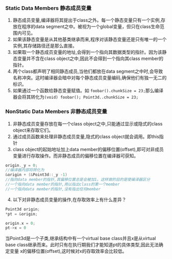 ### Static Data Members 静态成员变量
1. 静态成员变量,编译器将其提出于class之外。每一个静态变量只有一个实例,存放在程序的data segment之中。被视为一个global变量，但只在class生命范围内可见。
2. 如果该静态变量是从其他基类继承而来,程序对该静态变量还是只有唯一的一个实例,其存储路径还是那么直接。
3. 如果取一个静态成员变量的地址,会得到一个指向其数据类型的指针。因为该静态变量并不含在class object之中,因此不会得到一个指向其class member的指针。
4. 两个class都声明了相同静态成员,当他们都放在data segment之中时,会导致名称冲突。这时编译器会暗中对每个静态成员变量编码,确保他们有独一无二的标识。
5. 如果通过一个函数给静态变量赋值。如 ```foobar().chunkSize = 23;```那么编译器会将其转化为```(void) foobar(); Point3d..chunkSize = 23;```

### NonStatic Data Members 非静态成员变量
1. 非静态成员变量存放在每一个class object之中,只能通过显示或隐式的class object来存取它们。
2. 通过成员函数来处理非静态成员变量,隐式的class object就会调用。即this指针
3. class object的起始地址加上data member的偏移位置(offset),即可对非成员变量进行存取操作。而非静态成员的偏移位置在编译器可获知。
```cpp
origin._y = 0;
//编译器内部将转化为
&origin + (&Point3d::_y -1)
//指向data member的指针,其偏移位置总是会被加1。这样做的目的是使编译器区分
//一个指向data member的指针,用以指出class的第一个member
//一个指向data member的指针,没有指出任何member
```
4. 以下对非静态成员变量的操作,在存取效率上有什么差异？
```cpp
Point3d origin;
*pt = &origin;

origin.x = 0;
pt->x = 0 
```
当Point3d是一个子类,继承结构中有一个virtual base class并且x是从virtual base class继承而来。此时只有在执行期我们才能知道pt的具体类型,因此无法确定变量
x的偏移位置(offset),这时候对x的存取效率会比较低。


